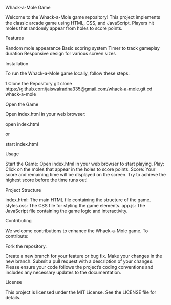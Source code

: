 Whack-a-Mole Game


Welcome to the Whack-a-Mole game repository! This project implements the classic arcade game using HTML, CSS, and JavaScript. Players hit moles that randomly appear from holes to score points.

Features


Random mole appearance
Basic scoring system
Timer to track gameplay duration
Responsive design for various screen sizes

Installation


To run the Whack-a-Mole game locally, follow these steps:

1.Clone the Repository
git clone https://github.com/jaiswalradha335@gmail.com/whack-a-mole.git
cd whack-a-mole

Open the Game


Open index.html in your web browser:

open index.html

or

start index.html


Usage


Start the Game: Open index.html in your web browser to start playing.
Play: Click on the moles that appear in the holes to score points.
Score: Your score and remaining time will be displayed on the screen. Try to achieve the highest score before the time runs out!


Project Structure


index.html: The main HTML file containing the structure of the game.
styles.css: The CSS file for styling the game elements.
app.js: The JavaScript file containing the game logic and interactivity.


Contributing


We welcome contributions to enhance the Whack-a-Mole game. To contribute:

Fork the repository.

Create a new branch for your feature or bug fix.
Make your changes in the new branch.
Submit a pull request with a description of your changes.
Please ensure your code follows the project’s coding conventions and includes any necessary updates to the documentation.

License


This project is licensed under the MIT License. See the LICENSE file for details.






